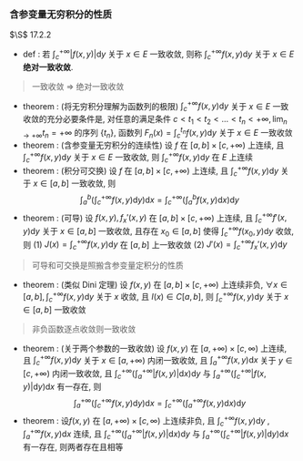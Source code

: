 ### 含参变量无穷积分的性质
$\S$ 17.2.2
- def : 若 $\int_c^{+\infty}|f(x,y)|\mathrm dy$ 关于 $x\in E$ 一致收敛, 则称 $\int_c^{+\infty}f(x,y)\mathrm dy$ 关于 $x\in E$ **绝对一致收敛**.
> 一致收敛 $\Rightarrow$ 绝对一致收敛
- theorem : (将无穷积分理解为函数列的极限) $\int_c^{+\infty}f(x,y)\mathrm dy$ 关于 $x\in E$ 一致收敛的充分必要条件是, 对任意的满足条件 $c<t_1<t_2<\dots<t_n<+\infty,\lim_{n\to +\infty}t_n=+\infty$ 的序列 $\{t_n\}$, 函数列 $F_n(x)=\int_{c}^{t_n}f(x,y)\mathrm dy$ 关于 $x\in E$ 一致收敛 
- theorem : (含参变量无穷积分的连续性) 设 $f$ 在 $[a,b]\times [c,+\infty)$ 上连续,  且 $\int_c^{+\infty}f(x,y)\mathrm dy$ 关于 $x\in E$ 一致收敛, 则 $\int_c^{+\infty}f(x,y)\mathrm dy$ 在 $E$ 上连续
- theorem : (积分可交换) 设 $f$ 在 $[a,b] \times [c,+\infty)$ 上连续, 且 $\int_c^{+\infty}f(x,y)\mathrm dy$ 关于 $x\in [a,b]$ 一致收敛, 则
$$\int_a^b\left(\int_c^{+\infty}f(x,y)\mathrm dy\right)\mathrm dx = \int_c^{+\infty}\left(\int_a^bf(x,y)\mathrm dx\right)\mathrm dy$$
- theorem : (可导) 设 $f(x,y),f_x'(x,y)$ 在 $[a,b]\times[c,+\infty)$ 上连续, 且 $\int_c^{+\infty}f'(x,y)\mathrm dy$ 关于 $x\in [a,b]$ 一致收敛, 且存在 $x_0\in [a,b]$ 使得 $\int_c^{+\infty}f(x_0,y)\mathrm dy$ 收敛, 则
(1) $J(x)=\int_c^{+\infty}f(x,y)\mathrm dy$ 在 $[a,b]$ 上一致收敛
(2) $J'(x) = \int_c^{+\infty}f_x'(x,y)\mathrm dy$
> 可导和可交换是照搬含参变量定积分的性质
- theorem : (类似 Dini 定理) 设 $f(x,y)$ 在 $[a,b]\times[c,+\infty)$ 上连续非负, $\forall x\in [a,b],\int_c^{+\infty}f(x,y)\mathrm dy$ 关于 $x$ 收敛, 且 $I(x)\in C[a,b]$, 则 $\int_c^{+\infty}f(x,y)\mathrm dy$ 关于 $x\in [a,b]$ 一致收敛
> 非负函数逐点收敛则一致收敛
- theorem : (关于两个参数的一致收敛) 设 $f(x,y)$ 在 $[a,+\infty)\times[c,\infty)$ 上连续, 且 $\int_c^{+\infty}f(x,y)\mathrm dy$ 关于 $x\in [a,+\infty)$ 内闭一致收敛, 且 $\int_a^{+\infty}f(x,y)\mathrm dx$ 关于 $y\in [c,+\infty)$ 内闭一致收敛, 且 $\int_c^{+\infty}\left(\int_a^{+\infty}|f(x,y)|\mathrm dx\right)\mathrm dy$ 与 $\int_a^{+\infty}\left(\int_c^{+\infty}|f(x,y)|\mathrm dy\right)\mathrm dx$ 有一存在, 则 
$$\int_a^{+\infty}\left(\int_c^{+\infty}f(x,y)\mathrm dy\right)\mathrm dx = \int_c^{+\infty}\left(\int_a^{+\infty}f(x,y)\mathrm dx\right)\mathrm dy$$
- theorem : 设$f(x,y)$ 在 $[a,+\infty)\times[c,\infty)$ 上连续非负, 且 $\int_c^{+\infty}f(x,y)\mathrm dy$ , $\int_a^{+\infty}f(x,y)\mathrm dx$ 连续, 且 $\int_c^{+\infty}\left(\int_a^{+\infty}|f(x,y)|\mathrm dx\right)\mathrm dy$ 与 $\int_a^{+\infty}\left(\int_c^{+\infty}|f(x,y)|\mathrm dy\right)\mathrm dx$ 有一存在, 则两者存在且相等
